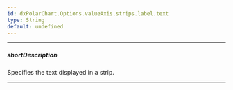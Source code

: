 ```yaml
---
id: dxPolarChart.Options.valueAxis.strips.label.text
type: String
default: undefined
---
```

---
##### shortDescription
Specifies the text displayed in a strip.

---
